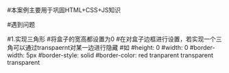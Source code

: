 #本案例主要用于巩固HTML+CSS+JS知识

#遇到问题

#1.实现三角形
#将盒子的宽高都设置为0
#在对盒子边框进行设置，若实现一个三角可以通过transpaernt对某一边进行隐藏
#如
#height: 0
#width: 0
#border-width: 5px
#border-style: solid
#border-color: red tranparent transparent transparent
